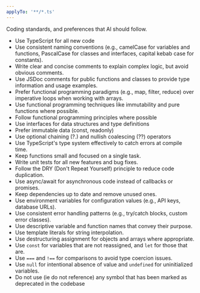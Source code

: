 ```yaml
---
applyTo: '**/*.ts'
---
```


Coding standards, and preferences that AI should follow.

- Use TypeScript for all new code
- Use consistent naming conventions (e.g., camelCase for variables and functions, PascalCase for classes and interfaces, capital kebab case for constants).
- Write clear and concise comments to explain complex logic, but avoid obvious comments.
- Use JSDoc comments for public functions and classes to provide type information and usage examples.
- Prefer functional programming paradigms (e.g., map, filter, reduce) over imperative loops when working with arrays.
- Use functional programming techniques like immutability and pure functions where possible.
- Follow functional programming principles where possible
- Use interfaces for data structures and type definitions
- Prefer immutable data (const, readonly)
- Use optional chaining (?.) and nullish coalescing (??) operators
- Use TypeScript's type system effectively to catch errors at compile time.
- Keep functions small and focused on a single task.
- Write unit tests for all new features and bug fixes.
- Follow the DRY (Don't Repeat Yourself) principle to reduce code duplication.
- Use async/await for asynchronous code instead of callbacks or promises.
- Keep dependencies up to date and remove unused ones.
- Use environment variables for configuration values (e.g., API keys, database URLs).
- Use consistent error handling patterns (e.g., try/catch blocks, custom error classes).
- Use descriptive variable and function names that convey their purpose.
- Use template literals for string interpolation.
- Use destructuring assignment for objects and arrays where appropriate.
- Use `const` for variables that are not reassigned, and `let` for those that are.
- Use `===` and `!==` for comparisons to avoid type coercion issues.
- Use `null` for intentional absence of value and `undefined` for uninitialized variables.
- Do not use (ie do not reference) any symbol that has been marked as deprecated in the codebase
